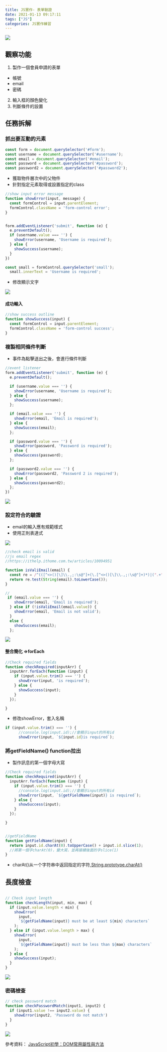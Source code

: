 ```yaml
---
title: JS實作- 表單驗證
date: 2021-01-13 09:17:11
tags: ["JS"]
categories: JS實作練習
---
```

![](https://i.imgur.com/Vhxlk8D.png)

## 觀察功能
1. 製作一個會員申請的表單
  * 帳號
  * email
  * 密碼
2. 輸入框的顏色變化
3. 判斷條件的設置

## 任務拆解

### 抓出要互動的元素

```javascript
const form = document.querySelector('#form');
const username = document.querySelector('#username');
const email = document.querySelector('#email');
const password = document.querySelector('#password');
const password2 = document.querySelector('#password2');
```
* 獲取物件層次中的父物件
* 針對指定元素取得或設置指定的class

```javascript
//show input error message
function showError(input, message) {
  const formControl = input.parentElement;
  formControl.className = 'form-control error';
}


form.addEventListener('submit', function (e) {
  e.preventDefault();
  if (username.value === '') {
    showError(username, 'Username is required');
  } else {
    showSuccess(username);
  }
})

```

```javascript
const small = formControl.querySelector('small');
  small.innerText = 'Username is required';
```
* 修改顯示文字

![](https://i.imgur.com/NvhXJk8.png)

#### 成功輸入

```javascript
//show success outline
function showSuccess(input) {
  const formControl = input.parentElement;
  formControl.className = 'form-control success';
}
```
### 複製相同條件判斷
* 事件為點擊送出之後，會進行條件判斷

```javascript
//event listener
form.addEventListener('submit', function (e) {
  e.preventDefault();

  if (username.value === '') {
    showError(username, 'Username is required');
  } else {
    showSuccess(username);
  };

  if (email.value === '') {
    showError(email, 'Email is required');
  } else {
    showSuccess(email);
  };

  if (password.value === '') {
    showError(password, 'Password is required');
  } else {
    showSuccess(password);
  };

  if (password2.value === '') {
    showError(password2, 'Password 2 is required');
  } else {
    showSuccess(password2);
  };
})

```

![](https://i.imgur.com/shKtSSS.png)

### 設定符合的驗證
* email的輸入應有規範樣式
* 使用正則表達式

![](https://i.imgur.com/vVVWyGG.png)

```javascript
//check email is valid
//js email regex
//https://ithelp.ithome.com.tw/articles/10094951

function isValiEmail(email) {
  const re = /^(([^<>()[\]\\.,;:\s@"]+(\.[^<>()[\]\\.,;:\s@"]+)*)|(".+"))@((\[[0-9]{1,3}\.[0-9]{1,3}\.[0-9]{1,3}\.[0-9]{1,3}\])|(([a-zA-Z\-0-9]+\.)+[a-zA-Z]{2,}))$/;
  return re.test(String(email).toLowerCase());
}

//
 if (email.value === '') {
    showError(email, 'Email is required');
  } else if (!isValiEmail(email.value)) {
    showError(email, 'Email is not valid');
  }
  else {
    showSuccess(email);
  };

```

![](https://i.imgur.com/gdkHO9O.png)

#### 整合簡化 =>forEach

```javascript
//Check required fields
function checkRequired(inputArr) {
  inputArr.forEach(function (input) {
    if (input.value.trim() === '') {
      showError(input, 'is required');
    } else {
      showSuccess(input);
    }
  });

}
```
* 修改showError，套入名稱

```javascript
if (input.value.trim() === '') {
      //console.log(input.id);//會顯示input的所有id
      showError(input, `${input.id}is required`);
```
### 將getFieldName() function拉出

* 製作訊息的第一個字母大寫

```javascript
//Check required fields
function checkRequired(inputArr) {
  inputArr.forEach(function (input) {
    if (input.value.trim() === '') {
      //console.log(input.id);//會顯示input的所有id
      showError(input, `${getFieldName(input)} is required`);
    } else {
      showSuccess(input);
    }
  });

}


//getFieldName
function getFieldName(input) {
  return input.id.charAt(0).toUpperCase() + input.id.slice(1);
  //將第一個字charAt(0)，變大寫，並再接續後面的字slice(1)
}

```

* charAt()从一个字符串中返回指定的字符,[String.prototype.charAt()](https://developer.mozilla.org/zh-CN/docs/Web/JavaScript/Reference/Global_Objects/String/charAt)


## 長度檢查

```javascript

// Check input length
function checkLength(input, min, max) {
  if (input.value.length < min) {
    showError(
      input,
      `${getFieldName(input)} must be at least ${min} characters`
    );
  } else if (input.value.length > max) {
    showError(
      input,
      `${getFieldName(input)} must be less than ${max} characters`
    );
  } else {
    showSuccess(input);
  }
}
```



![](https://i.imgur.com/sAvU95T.png)

### 密碼檢查

```javascript
// check password match
function checkPasswordMatch(input1, input2) {
  if (input1.value !== input2.value) {
    showError(input2, 'Password do not match')
  }
}
```

![](https://i.imgur.com/62UwLS7.png)






參考資料：
[JavaScript初學：DOM常用屬性與方法](https://medium.com/change-or-die/javascript%E5%88%9D%E5%AD%B8-dom%E5%B8%B8%E7%94%A8%E5%B1%AC%E6%80%A7%E8%88%87%E6%96%B9%E6%B3%95-ef851afdb65a)

